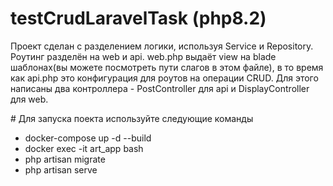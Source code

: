 # testCrudLaravelTask (php8.2)
<p>Проект сделан с разделением логики, используя Service и Repository. Роутинг разделён на web и api. web.php выдаёт view на blade шаблонах(вы можете посмотреть пути слагов в этом файле), в то время как api.php это конфигурация для роутов на операции CRUD. Для этого написаны два контроллера - PostController для api и DisplayController для web. </p>
# Для запуска поекта используйте следующие команды
<ul>
  <li>docker-compose up -d --build</li>
  <li>docker exec -it art_app bash</li>
  <li>php artisan migrate</li>
  <li>php artisan serve</li>
</ul>
